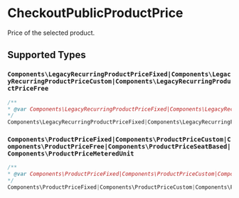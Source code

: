 # CheckoutPublicProductPrice

Price of the selected product.


## Supported Types

### `Components\LegacyRecurringProductPriceFixed|Components\LegacyRecurringProductPriceCustom|Components\LegacyRecurringProductPriceFree`

```php
/**
* @var Components\LegacyRecurringProductPriceFixed|Components\LegacyRecurringProductPriceCustom|Components\LegacyRecurringProductPriceFree
*/
Components\LegacyRecurringProductPriceFixed|Components\LegacyRecurringProductPriceCustom|Components\LegacyRecurringProductPriceFree $value = /* values here */
```

### `Components\ProductPriceFixed|Components\ProductPriceCustom|Components\ProductPriceFree|Components\ProductPriceSeatBased|Components\ProductPriceMeteredUnit`

```php
/**
* @var Components\ProductPriceFixed|Components\ProductPriceCustom|Components\ProductPriceFree|Components\ProductPriceSeatBased|Components\ProductPriceMeteredUnit
*/
Components\ProductPriceFixed|Components\ProductPriceCustom|Components\ProductPriceFree|Components\ProductPriceSeatBased|Components\ProductPriceMeteredUnit $value = /* values here */
```

